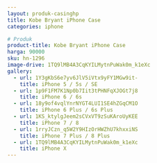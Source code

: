 ```yaml
---
layout: produk-casinghp
title: Kobe Bryant iPhone Case
categories: iphone

# Produk
product-title: Kobe Bryant iPhone Case
harga: 90000
sku: hn-1296
image-drive: 1TQ9lMB4A3CqKYILMytnPuWak0m_k1eXc
gallery:
  - url: 1Y3gKbS6e7yv6JlV5iVtx9yFY1MGw9it-
    title: iPhone 5 / 5s / SE
  - url: 1p9F1FM7K1Np0b7Iit3tPHNFqXJOGt7j8
    title: iPhone 6 / 6s
  - url: 18y9of4vqlYnrNYGT4LUI1SE4hZGqCM1O
    title: iPhone 6 Plus / 6s Plus
  - url: 1KS_ktylgJeem2sCVxVT9zSuKAroUyKEE
    title: iPhone 7 / 8
  - url: 1rryJCzn_q5W2Y9HIzOrHWZhU7khxxiNS
    title: iPhone 7 Plus / 8 Plus
  - url: 1TQ9lMB4A3CqKYILMytnPuWak0m_k1eXc
    title: iPhone X
---
```


